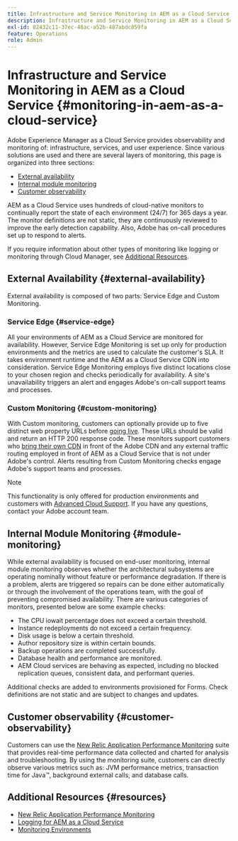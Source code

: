 ```yaml
---
title: Infrastructure and Service Monitoring in AEM as a Cloud Service
description: Infrastructure and Service Monitoring in AEM as a Cloud Service
exl-id: 82432c11-37ec-48ac-a52b-487abdc859fa
feature: Operations
role: Admin
---
```

# Infrastructure and Service Monitoring in AEM as a Cloud Service {#monitoring-in-aem-as-a-cloud-service}

Adobe Experience Manager as a Cloud Service provides observability and monitoring of: infrastructure, services, and user experience. Since various solutions are used and there are several layers of monitoring, this page is organized into three sections:

* [External availability](#external-availability)
* [Internal module monitoring](#module-monitoring)
* [Customer observability](#customer-observability)

AEM as a Cloud Service uses hundreds of cloud-native monitors to continually report the state of each environment (24/7) for 365 days a year. The monitor definitions are not static, they are continuously reviewed to improve the early detection capability. Also, Adobe has on-call procedures set up to respond to alerts.

If you require information about other types of monitoring like logging or monitoring through Cloud Manager, see [Additional Resources](#resources).

## External Availability {#external-availability}

External availability is composed of two parts: Service Edge and Custom Monitoring.

### Service Edge {#service-edge}

All your environments of AEM as a Cloud Service are monitored for availability. However, Service Edge Monitoring is set up only for production environments and the metrics are used to calculate the customer's SLA. It takes environment runtime and the AEM as a Cloud Service CDN into consideration. Service Edge Monitoring employs five distinct locations close to your chosen region and checks periodically for availability. A site's unavailability triggers an alert and engages Adobe's on-call support teams and processes.

### Custom Monitoring {#custom-monitoring}

With Custom monitoring, customers can optionally provide up to five distinct web property URLs before [going live](/help/journey-migration/go-live.md). These URLs should be valid and return an HTTP 200 response code. These monitors support customers who [bring their own CDN](/help/implementing/dispatcher/cdn.md#point-to-point-CDN) in front of the Adobe CDN  and any external traffic routing employed in front of AEM as a Cloud Service that is not under Adobe's control. Alerts resulting from Custom Monitoring checks engage Adobe's support teams and processes.

>[!NOTE]
>
> This functionality is only offered for production environments and customers with [Advanced Cloud Support](https://experienceleague.adobe.com/docs/support-resources/data-sheets/overview.html#support-add-ons). If you have any questions, contact your Adobe account team.

## Internal Module Monitoring {#module-monitoring}

While external availability is focused on end-user monitoring, internal module monitoring observes whether the architectural subsystems are operating nominally without feature or performance degradation. If there is a problem, alerts are triggered so repairs can be done either automatically or through the involvement of the operations team, with the goal of preventing compromised availability. There are various categories of monitors, presented below are some example checks:

* The CPU iowait percentage does not exceed a certain threshold.
* Instance redeployments do not exceed a certain frequency.
* Disk usage is below a certain threshold.
* Author repository size is within certain bounds.
* Backup operations are completed successfully.
* Database health and performance are monitored.
* AEM Cloud services are behaving as expected, including no blocked replication queues, consistent data, and performant queries.

Additional checks are added to environments provisioned for Forms. Check definitions are not static and are subject to changes and updates.

## Customer observability {#customer-observability}

Customers can use the [New Relic Application Performance Monitoring](https://experienceleague.adobe.com/docs/experience-manager-cloud-service/content/implementing/using-cloud-manager/user-access-new-relic.html) suite that provides real-time performance data collected and charted for analysis and troubleshooting. By using the monitoring suite, customers can directly observe various metrics such as: JVM performance metrics, transaction time for Java&trade;, background external calls, and database calls.

## Additional Resources {#resources}

* [New Relic Application Performance Monitoring](https://experienceleague.adobe.com/docs/experience-manager-cloud-service/content/implementing/using-cloud-manager/user-access-new-relic.html)
* [Logging for AEM as a Cloud Service](https://experienceleague.adobe.com/docs/experience-manager-cloud-service/content/implementing/developing/logging.html)
* [Monitoring Environments](https://experienceleague.adobe.com/docs/experience-manager-cloud-manager/content/using/monitoring-environments.html)

